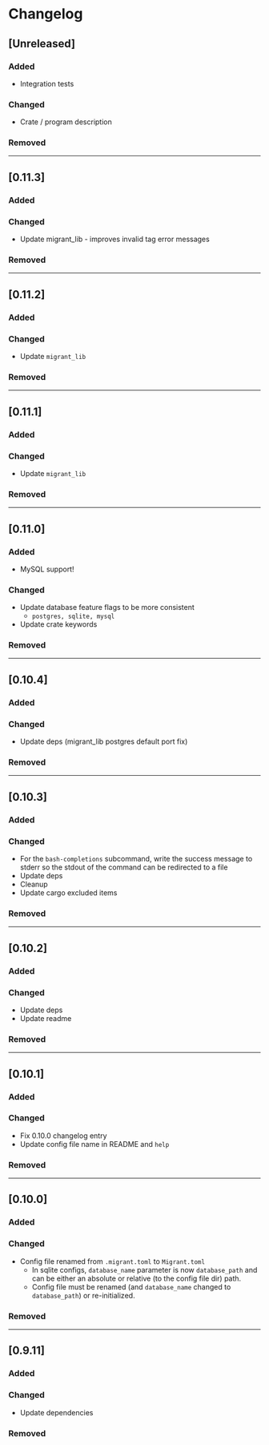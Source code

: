 # Changelog

## [Unreleased]
### Added
- Integration tests

### Changed
- Crate / program description

### Removed

----

## [0.11.3]
### Added

### Changed
- Update migrant_lib - improves invalid tag error messages

### Removed

----

## [0.11.2]
### Added

### Changed
- Update `migrant_lib`

### Removed

----

## [0.11.1]
### Added

### Changed
- Update `migrant_lib`

### Removed

----

## [0.11.0]
### Added
- MySQL support!

### Changed
- Update database feature flags to be more consistent
    - `postgres, sqlite, mysql`
- Update crate keywords

### Removed

----

## [0.10.4]
### Added

### Changed
- Update deps (migrant_lib postgres default port fix)

### Removed

----

## [0.10.3]
### Added

### Changed
- For the `bash-completions` subcommand, write the success message to stderr so the
  stdout of the command can be redirected to a file
- Update deps
- Cleanup
- Update cargo excluded items

### Removed

----

## [0.10.2]
### Added

### Changed
- Update deps
- Update readme

### Removed

----

## [0.10.1]
### Added

### Changed
- Fix 0.10.0 changelog entry
- Update config file name in README and `help`

### Removed

----

## [0.10.0]
### Added

### Changed
- Config file renamed from `.migrant.toml` to `Migrant.toml`
    - In sqlite configs, `database_name` parameter is now `database_path` and can be either an absolute
      or relative (to the config file dir) path.
    - Config file must be renamed (and `database_name` changed to `database_path`) or re-initialized.

### Removed

----

## [0.9.11]
### Added

### Changed
- Update dependencies

### Removed

